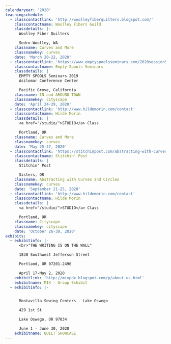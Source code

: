 ```yaml
---
calendaryear: '2020'
teachingschedule:
  - classcontactlink: 'http://woolleyfiberquilters.blogspot.com/'
    classcontactname: Woolley Fibers Guild
    classdetails: |-
      Woolley Fiber Quilters

      Sedro-Woolley, WA
    classname: Curves and More
    classnamekey: curves
    date: 'March 20-22, 2020'
  - classcontactlink: 'https://www.emptyspoolsseminars.com/2020session5.html'
    classcontactname: Empty Spools Seminars
    classdetails: |
      EMPTY SPOOLS Seminars 2019
      Asilomar Conference Center

      Pacific Grove, California
    classname: IN and AROUND TOWN
    classnamekey: cityscape
    date: 'April 24-29, 2020'
  - classcontactlink: 'http://www.hildemorin.com/contact'
    classcontactname: Hilde Morin
    classdetails: |
      <a href="/studio/">STUDIO</a> Class

      Portland, OR
    classname: Curves and More
    classnamekey: curves
    date: 'May 25-27, 2020'
  - classcontactlink: 'https://stitchinpost.com/abstracting-with-curves-hilde-morin'
    classcontactname: Stitchin' Post
    classdetails: |
      Stitchin' Post

      Sisters, OR
    classname: Abstracting with Curves and Circles
    classnamekey: curves
    date: 'September 21-25, 2020'
  - classcontactlink: 'http://www.hildemorin.com/contact'
    classcontactname: Hilde Morin
    classdetails: |
      <a href="/studio/">STUDIO</a> Class

      Portland, OR
    classname: Cityscape
    classnamekey: cityscape
    date: 'October 26-30, 2020'
exhibits:
  - exhibitinfo: |-
      <br>"THE WRITING IS ON THE WALL"

      1838 Southwest Jefferson Street

      Portland, OR 97201-2496

      April 17-May 2, 2020
    exhibitlink: 'http://mixpdx.blogspot.com/p/about-us.html'
    exhibitname: MIX - Group Exhibit
  - exhibitinfo: |-


      Montavilla Sewing Centers - Lake Oswego

      429 1st St

      Lake Oswego, OR 97034

      June 1 - June 30, 2020
    exhibitname: QUILT SHOWCASE
---
```


